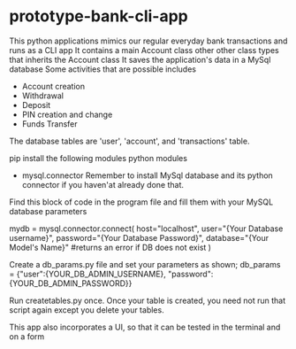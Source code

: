 # prototype-bank-cli-app

This python applications mimics our regular everyday bank transactions and runs as a CLI app
It contains a main Account class other other class types that inherits the Account class
It saves the application's data in a MySql database
Some activities that are possible includes
 - Account creation
 - Withdrawal
 - Deposit
 - PIN creation and change
 - Funds Transfer

The database tables are 'user', 'account', and 'transactions' table.

pip install the following modules python modules
- mysql.connector
Remember to install MySql database and its python connector if you haven'at already done that.

Find this block of code in the program file and fill them with your MySQL database parameters

mydb = mysql.connector.connect(
  host="localhost",
  user="{Your Database username}",
  password="{Your Database Password}",
  database="{Your Model's Name}" #returns an error if DB does not exist
)

Create a db_params.py file and set your parameters as shown;
db_params = {"user":{YOUR_DB_ADMIN_USERNAME}, "password":{YOUR_DB_ADMIN_PASSWORD}}

Run createtables.py once. Once your table is created, you need not run that script again except you delete your tables.

This app also incorporates a UI, so that it can be tested in the terminal and on a form 